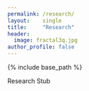 ```yaml
---
permalink: /research/
layout:    single
title:     "Research"
header:
  image: fractal3q.jpg
author_profile: false
---
```


{% include base_path %}

Research Stub